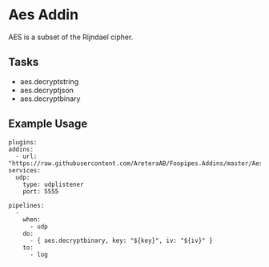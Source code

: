 # Aes Addin #

AES is a subset of the Rijndael cipher. 

## Tasks ##
 * aes.decryptstring
 * aes.decryptjson
 * aes.decryptbinary
 
## Example Usage ##

```
plugins: 
addins:
  - url: "https://raw.githubusercontent.com/AreteraAB/Foopipes.Addins/master/Aes/aes.cs"
services: 
  udp: 
    type: udplistener
    port: 5555

pipelines:
  - 
    when: 
      - udp
    do:
      - { aes.decryptbinary, key: "${key}", iv: "${iv}" }
    to: 
      - log
```
